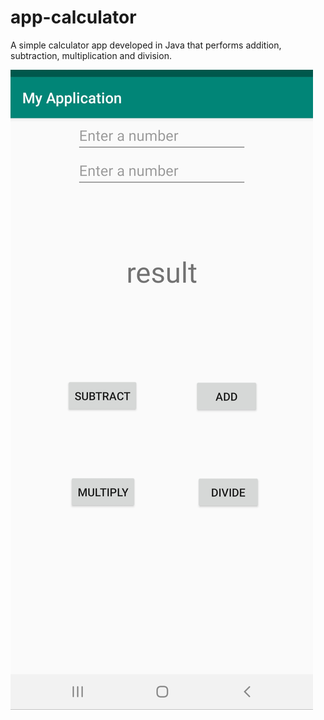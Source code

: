 # app-calculator

A simple calculator app developed in Java that performs addition, subtraction, multiplication and division. 

![](Calculator.jpg)
